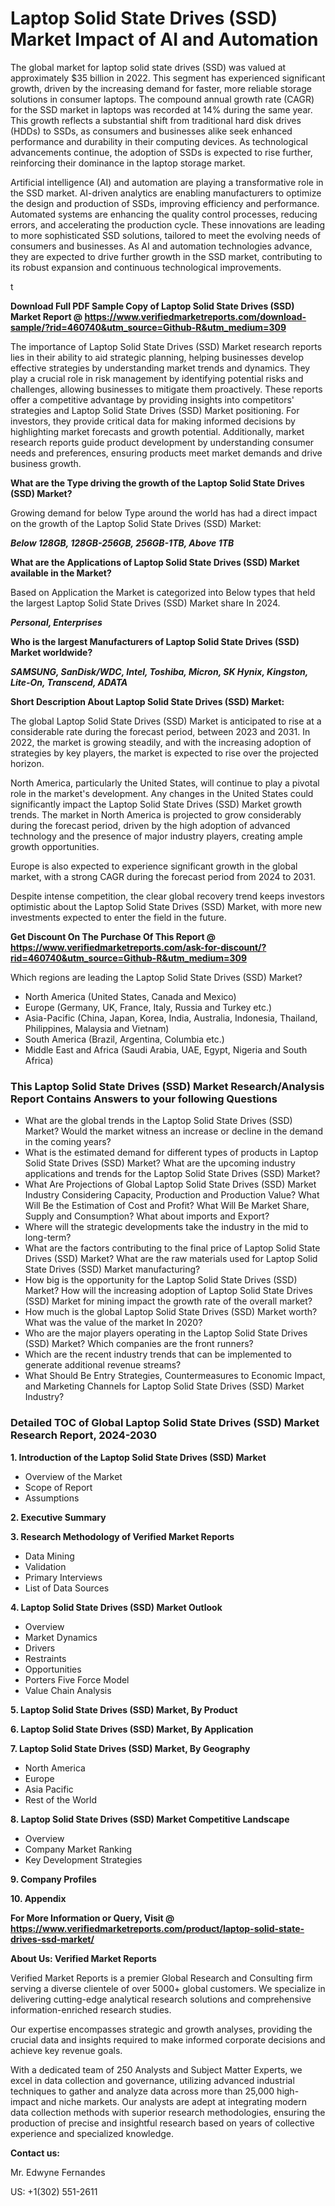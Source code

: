 <meta name="title" content="Global Laptop Solid State Drives (SSD) Market Impact of AI and Automation"><meta name="description" content="The global market for laptop solid state drives (SSD) was valued at approximately $35 billion in 2022. This segment has experienced significant growth, driven by the i"><meta name="title" content="Laptop Solid State Drives (SSD) Market Size, Share, Scope, Trends, Growth, Opportunities, Analysis, Forecast"><h1>Laptop Solid State Drives (SSD) Market Impact of AI and Automation</h1><p>The global market for laptop solid state drives (SSD) was valued at approximately $35 billion in 2022. This segment has experienced significant growth, driven by the increasing demand for faster, more reliable storage solutions in consumer laptops. The compound annual growth rate (CAGR) for the SSD market in laptops was recorded at 14% during the same year. This growth reflects a substantial shift from traditional hard disk drives (HDDs) to SSDs, as consumers and businesses alike seek enhanced performance and durability in their computing devices. As technological advancements continue, the adoption of SSDs is expected to rise further, reinforcing their dominance in the laptop storage market.</p><p>Artificial intelligence (AI) and automation are playing a transformative role in the SSD market. AI-driven analytics are enabling manufacturers to optimize the design and production of SSDs, improving efficiency and performance. Automated systems are enhancing the quality control processes, reducing errors, and accelerating the production cycle. These innovations are leading to more sophisticated SSD solutions, tailored to meet the evolving needs of consumers and businesses. As AI and automation technologies advance, they are expected to drive further growth in the SSD market, contributing to its robust expansion and continuous technological improvements.</p>t</p><p id="" class=""><strong>Download Full PDF Sample Copy of Laptop Solid State Drives (SSD) Market Report @ <a href="https://www.verifiedmarketreports.com/download-sample/?rid=460740&utm_source=Github-R&utm_medium=309" target="_blank">https://www.verifiedmarketreports.com/download-sample/?rid=460740&utm_source=Github-R&utm_medium=309</a></strong></p><p>The importance of&nbsp;Laptop Solid State Drives (SSD) Market research reports lies in their ability to aid strategic planning, helping businesses develop effective strategies by understanding market trends and dynamics. They play a crucial role in risk management by identifying potential risks and challenges, allowing businesses to mitigate them proactively. These reports offer a competitive advantage by providing insights into competitors' strategies and Laptop Solid State Drives (SSD) Market positioning. For investors, they provide critical data for making informed decisions by highlighting market forecasts and growth potential. Additionally, market research reports guide product development by understanding consumer needs and preferences, ensuring products meet market demands and drive business growth.</p><p><strong>What are the&nbsp;Type driving the growth of the Laptop Solid State Drives (SSD) Market?</strong></p><p id="" class="">Growing demand for below Type around the world has had a direct impact on the growth of the Laptop Solid State Drives (SSD) Market:</p><em><strong>Below 128GB, 128GB-256GB, 256GB-1TB, Above 1TB</strong></em></p><strong>What are the&nbsp;Applications&nbsp;of Laptop Solid State Drives (SSD) Market available in the Market?</strong></p><p id="" class="">Based on Application the Market is categorized into Below types that held the largest Laptop Solid State Drives (SSD) Market share In 2024.</p><em><strong>Personal, Enterprises</strong></em></p><strong>Who is the largest Manufacturers of Laptop Solid State Drives (SSD) Market worldwide?</strong></p><p><em><strong>SAMSUNG, SanDisk/WDC, Intel, Toshiba, Micron, SK Hynix, Kingston, Lite-On, Transcend, ADATA</strong></em></p><p id="" class=""><strong>Short Description About Laptop Solid State Drives (SSD) Market:</strong></p><p>The global Laptop Solid State Drives (SSD) Market is anticipated to rise at a considerable rate during the forecast period, between 2023 and 2031. In 2022, the market is growing steadily, and with the increasing adoption of strategies by key players, the market is expected to rise over the projected horizon.</p><p>North America, particularly the United States, will continue to play a pivotal role in the market's development. Any changes in the United States could significantly impact the Laptop Solid State Drives (SSD) Market growth trends. The market in North America is projected to grow considerably during the forecast period, driven by the high adoption of advanced technology and the presence of major industry players, creating ample growth opportunities.</p><p>Europe is also expected to experience significant growth in the global market, with a strong CAGR during the forecast period from 2024 to 2031.</p><p>Despite intense competition, the clear global recovery trend keeps investors optimistic about the Laptop Solid State Drives (SSD) Market, with more new investments expected to enter the field in the future.</p><p id="" class=""><strong>Get Discount On The Purchase Of This Report @ <a href="https://www.verifiedmarketreports.com/ask-for-discount/?rid=460740&utm_source=Github-R&utm_medium=309" target="_blank">https://www.verifiedmarketreports.com/ask-for-discount/?rid=460740&utm_source=Github-R&utm_medium=309</a></strong></p>Which regions are leading the Laptop Solid State Drives (SSD) Market?</p><ul><li>North America (United States, Canada and Mexico)</li><li>Europe (Germany, UK, France, Italy, Russia and Turkey etc.)</li><li>Asia-Pacific (China, Japan, Korea, India, Australia, Indonesia, Thailand, Philippines, Malaysia and Vietnam)</li><li>South America (Brazil, Argentina, Columbia etc.)</li><li>Middle East and Africa (Saudi Arabia, UAE, Egypt, Nigeria and South Africa)</li></ul><h3 id="" class="">This Laptop Solid State Drives (SSD) Market Research/Analysis Report Contains Answers to your following Questions</h3><ul><li>What are the global trends in the Laptop Solid State Drives (SSD) Market? Would the market witness an increase or decline in the demand in the coming years?</li><li>What is the estimated demand for different types of products in Laptop Solid State Drives (SSD) Market? What are the upcoming industry applications and trends for the Laptop Solid State Drives (SSD) Market?</li><li>What Are Projections of Global Laptop Solid State Drives (SSD) Market Industry Considering Capacity, Production and Production Value? What Will Be the Estimation of Cost and Profit? What Will Be Market Share, Supply and Consumption? What about imports and Export?</li><li>Where will the strategic developments take the industry in the mid to long-term?</li><li>What are the factors contributing to the final price of Laptop Solid State Drives (SSD) Market? What are the raw materials used for Laptop Solid State Drives (SSD) Market manufacturing?</li><li>How big is the opportunity for the Laptop Solid State Drives (SSD) Market? How will the increasing adoption of Laptop Solid State Drives (SSD) Market for mining impact the growth rate of the overall market?</li><li>How much is the global Laptop Solid State Drives (SSD) Market worth? What was the value of the market In 2020?</li><li>Who are the major players operating in the Laptop Solid State Drives (SSD) Market? Which companies are the front runners?</li><li>Which are the recent industry trends that can be implemented to generate additional revenue streams?</li><li>What Should Be Entry Strategies, Countermeasures to Economic Impact, and Marketing Channels for Laptop Solid State Drives (SSD) Market Industry?</li></ul><h3 id="" class="">Detailed TOC of Global Laptop Solid State Drives (SSD) Market Research Report, 2024-2030</h3><p id="" class=""><strong>1. Introduction of the Laptop Solid State Drives (SSD) Market</strong></p><ul><li>Overview of the Market</li><li>Scope of Report</li><li>Assumptions</li></ul><p id="" class=""><strong>2. Executive Summary</strong></p><p id="" class=""><strong>3. Research Methodology of Verified Market Reports</strong></p><ul><li>Data Mining</li><li>Validation</li><li>Primary Interviews</li><li>List of Data Sources</li></ul><p id="" class=""><strong>4. Laptop Solid State Drives (SSD) Market Outlook</strong></p><ul><li>Overview</li><li>Market Dynamics</li><li>Drivers</li><li>Restraints</li><li>Opportunities</li><li>Porters Five Force Model</li><li>Value Chain Analysis</li></ul><p id="" class=""><strong>5. Laptop Solid State Drives (SSD) Market, By Product</strong></p><p id="" class=""><strong>6. Laptop Solid State Drives (SSD) Market, By Application</strong></p><p id="" class=""><strong>7. Laptop Solid State Drives (SSD) Market, By Geography</strong></p><ul><li>North America</li><li>Europe</li><li>Asia Pacific</li><li>Rest of the World</li></ul><p id="" class=""><strong>8. Laptop Solid State Drives (SSD) Market Competitive Landscape</strong></p><ul><li>Overview</li><li>Company Market Ranking</li><li>Key Development Strategies</li></ul><p id="" class=""><strong>9. Company Profiles</strong></p><p id="" class=""><strong>10. Appendix</strong></p><p id="" class=""><strong>For More Information or Query, Visit @ <a href="https://www.verifiedmarketreports.com/product/laptop-solid-state-drives-ssd-market/" target="_blank">https://www.verifiedmarketreports.com/product/laptop-solid-state-drives-ssd-market/</a></strong></p><p id="" class=""><strong>About Us: Verified Market Reports</strong></p><p id="" class="">Verified Market Reports is a premier Global Research and Consulting firm serving a diverse clientele of over 5000+ global customers. We specialize in delivering cutting-edge analytical research solutions and comprehensive information-enriched research studies.</p><p id="" class="">Our expertise encompasses strategic and growth analyses, providing the crucial data and insights required to make informed corporate decisions and achieve key revenue goals.</p><p id="" class="">With a dedicated team of 250 Analysts and Subject Matter Experts, we excel in data collection and governance, utilizing advanced industrial techniques to gather and analyze data across more than 25,000 high-impact and niche markets. Our analysts are adept at integrating modern data collection methods with superior research methodologies, ensuring the production of precise and insightful research based on years of collective experience and specialized knowledge.</p><p id="" class=""><strong>Contact us:</strong></p><p id="" class="">Mr. Edwyne Fernandes</p><p id="" class="">US: +1(302) 551-2611</p>